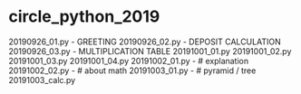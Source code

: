 # circle_python_2019
20190926_01.py - GREETING
20190926_02.py - DEPOSIT CALCULATION
20190926_03.py - MULTIPLICATION TABLE
20191001_01.py
20191001_02.py
20191001_03.py
20191001_04.py
20191002_01.py - # explanation
20191002_02.py - # about math
20191003_01.py - # pyramid / tree
20191003_calc.py
